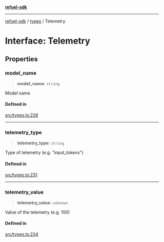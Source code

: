 [**refuel-sdk**](../../README.md)

***

[refuel-sdk](../../modules.md) / [types](../README.md) / Telemetry

# Interface: Telemetry

## Properties

### model\_name

> **model\_name**: `string`

Model name

#### Defined in

[src/types.ts:228](https://github.com/refuel-ai/refuel-sdk/blob/6bdaa976108229093d96ed4ea0b79dde2d2eeea9/src/types.ts#L228)

***

### telemetry\_type

> **telemetry\_type**: `string`

Type of telemetry (e.g. "input_tokens")

#### Defined in

[src/types.ts:231](https://github.com/refuel-ai/refuel-sdk/blob/6bdaa976108229093d96ed4ea0b79dde2d2eeea9/src/types.ts#L231)

***

### telemetry\_value

> **telemetry\_value**: `unknown`

Value of the telemetry (e.g. 100)

#### Defined in

[src/types.ts:234](https://github.com/refuel-ai/refuel-sdk/blob/6bdaa976108229093d96ed4ea0b79dde2d2eeea9/src/types.ts#L234)
